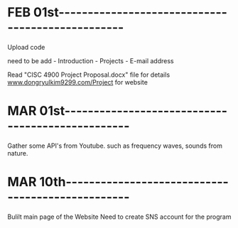 # FEB 01st-------------------------------------------------

  Upload code
  
  need to be add
    - Introduction
    - Projects
    - E-mail address

  Read "CISC 4900 Project Proposal.docx" file for details
  www.dongryulkim9299.com/Project for website

# MAR 01st-------------------------------------------------

  Gather some API's from Youtube.
  such as frequency waves, sounds from nature.

# MAR 10th-------------------------------------------------

  Bulilt main page of the Website
  Need to create SNS account for the program
